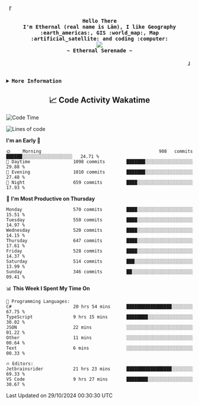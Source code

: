 <!-- Ethernal GitHub Profile -->
<div align="justify">

<!-- Profile -->
<p align="left"><strong><samp>「</samp></strong></p>
  <p align="center">
    <samp>
      <b>
        Hello There
      <br>
        I'm Ethernal (real name is Lâm), I like Geography :earth_americas:, GIS :world_map:, Map :artificial_satellite: and coding :computer:
      </b>
      <br>
        <image src="https://readme-typing-svg.herokuapp.com?font=Iosevka&size=16&color=6791c9&center=true&width=410&height=45&lines=Making%20world%20better%20by%20coding.">
      <br>
      <b>
        ~ Ethernal Serenade ~
      </b>
    </samp>
  </p>
<p align="right"><strong><samp>」</samp></strong></p>

<br>

<details>
<summary><samp><b>More Information</b></samp></summary>

<h2></h2><br>

<!-- Contact Me -->
<p align="center">
  <samp>
    [<a href="https://www.facebook.com/bavuongdaradi.3990">facebook</a>]
    [<a href="mailto:nguyenduclam0605@gmail.com">gmail</a>]
  </samp>
</p>

<h2></h2><br>

<!-- Profile Views Badge -->
<p align="center">
  <samp>
  <a href="#--------">
    <img src="https://komarev.com/ghpvc/?username=ethernal-serenade&label=Profile+Views&color=grey" alt="profile views" /> 
  </a>
  </samp>
</p>

<!-- Github Trophy -->
<div align="center">
  <table>
    <tr>
      <td><a href="#--------"><img align="center" alt="GitHub Trophy" src="https://github-trophies.vercel.app/?username=ethernal-serenade&rank=SECRET,SSS,SS,S,AAA,AA,A&row=2&column=3&margin-w=15&margin-h=15&no-frame=true&theme=nord"></a></td>
    </tr>
  </table>
</div>

<!-- Github Stats -->
<div align="center">
  <table>
    <tr>
      <td><a href="#--------"><img height="137px" align="center" alt="GitHub Stats" src="https://github-readme-stats.vercel.app/api?username=ethernal-serenade&count_private=true&show_icons=true&include_all_commits=true&line_height=21&hide_border=true&theme=nord"/></a></td>
      <td><a href="#--------"><img height="137px" align="center" alt="Top Language" src="https://github-readme-stats.vercel.app/api/top-langs/?username=ethernal-serenade&layout=compact&line_height=21&hide_border=true&theme=nord"/></a></td>
    </tr>
	<tr>
	  <td colspan="2" align="center"><a href="#--------"><img alt="GitHub Streak" src="https://github-readme-streak-stats.herokuapp.com/?user=Ethernal-Serenade&theme=algolia"></a></td>
	</tr>
  </table>
</div>
</details>

<h2 align='center'> 📈 Code Activity Wakatime </h2>

<!--START_SECTION:waka-->
![Code Time](http://img.shields.io/badge/Code%20Time-589%20hrs%2037%20mins-blue)

![Lines of code](https://img.shields.io/badge/From%20Hello%20World%20I%27ve%20Written-14.3%20million%20lines%20of%20code-blue)

**I'm an Early 🐤** 

```text
🌞 Morning                908 commits         ██████░░░░░░░░░░░░░░░░░░░   24.71 % 
🌆 Daytime                1098 commits        ███████░░░░░░░░░░░░░░░░░░   29.88 % 
🌃 Evening                1010 commits        ███████░░░░░░░░░░░░░░░░░░   27.48 % 
🌙 Night                  659 commits         ████░░░░░░░░░░░░░░░░░░░░░   17.93 % 
```
📅 **I'm Most Productive on Thursday** 

```text
Monday                   570 commits         ████░░░░░░░░░░░░░░░░░░░░░   15.51 % 
Tuesday                  550 commits         ████░░░░░░░░░░░░░░░░░░░░░   14.97 % 
Wednesday                520 commits         ████░░░░░░░░░░░░░░░░░░░░░   14.15 % 
Thursday                 647 commits         ████░░░░░░░░░░░░░░░░░░░░░   17.61 % 
Friday                   528 commits         ████░░░░░░░░░░░░░░░░░░░░░   14.37 % 
Saturday                 514 commits         ███░░░░░░░░░░░░░░░░░░░░░░   13.99 % 
Sunday                   346 commits         ██░░░░░░░░░░░░░░░░░░░░░░░   09.41 % 
```


📊 **This Week I Spent My Time On** 

```text
💬 Programming Languages: 
C#                       20 hrs 54 mins      █████████████████░░░░░░░░   67.75 % 
TypeScript               9 hrs 15 mins       ████████░░░░░░░░░░░░░░░░░   30.02 % 
JSON                     22 mins             ░░░░░░░░░░░░░░░░░░░░░░░░░   01.22 % 
Other                    11 mins             ░░░░░░░░░░░░░░░░░░░░░░░░░   00.64 % 
Text                     6 mins              ░░░░░░░░░░░░░░░░░░░░░░░░░   00.33 % 

🔥 Editors: 
Jetbrainsrider           21 hrs 23 mins      █████████████████░░░░░░░░   69.33 % 
VS Code                  9 hrs 27 mins       ████████░░░░░░░░░░░░░░░░░   30.67 % 
```


 Last Updated on 29/10/2024 00:30:30 UTC
<!--END_SECTION:waka-->
